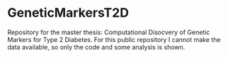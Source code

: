 # GeneticMarkersT2D

Repository for the master thesis: Computational Disocvery of Genetic Markers for Type 2 Diabetes. For this public repository I cannot make the data available, so only the code and some analysis is shown. 

